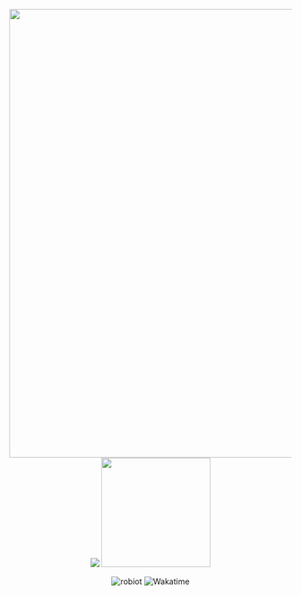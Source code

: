 <p align="center">
  <img src="https://raw.githubusercontent.com/robiot/robiot/main/smol-blue.gif" width="800px" />
  <img src="https://github-readme-stats.vercel.app/api?username=robiot&count_private=true&include_all_commits=true&hide_border=true&theme=nord" />
  <img src="https://github-readme-stats.vercel.app/api/top-langs/?username=robiot&layout=compact&card_width=250&langs_count=8&hide_border=true&theme=nord" height="195rem" />
</p>
<p align="center">
  <img src="https://komarev.com/ghpvc/?username=robiot&label=Profile%20views&color=4f94ef" alt="robiot" />
  <img src="https://wakatime.com/badge/user/d241717b-7fd6-4e8b-b46b-4635ea8efbd9.svg" alt="Wakatime" />
</p>
